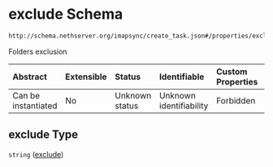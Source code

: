 # exclude Schema

```txt
http://schema.nethserver.org/imapsync/create_task.json#/properties/exclude
```

Folders exclusion

| Abstract            | Extensible | Status         | Identifiable            | Custom Properties | Additional Properties | Access Restrictions | Defined In                                                              |
| :------------------ | :--------- | :------------- | :---------------------- | :---------------- | :-------------------- | :------------------ | :---------------------------------------------------------------------- |
| Can be instantiated | No         | Unknown status | Unknown identifiability | Forbidden         | Allowed               | none                | [create\_task.json\*](imapsync/create_task.json "open original schema") |

## exclude Type

`string` ([exclude](create_task-properties-exclude.md))

